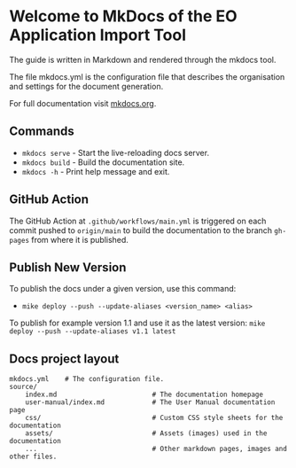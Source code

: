 # Welcome to MkDocs of the EO Application Import Tool

The guide is written in Markdown and rendered through the mkdocs tool.

The file mkdocs.yml is the configuration file that describes the organisation and settings for the document generation.

For full documentation visit [mkdocs.org](https://www.mkdocs.org).

## Commands

* `mkdocs serve` - Start the live-reloading docs server.
* `mkdocs build` - Build the documentation site.
* `mkdocs -h` - Print help message and exit.

## GitHub Action

The GitHub Action at `.github/workflows/main.yml` is triggered on each commit pushed to `origin/main` to build the documentation to the branch `gh-pages` from where it is published.

## Publish New Version

To publish the docs under a given version, use this command:
* `mike deploy --push --update-aliases <version_name> <alias>`

To publish for example version 1.1 and use it as the latest version: `mike deploy --push --update-aliases v1.1 latest`

## Docs project layout

    mkdocs.yml    # The configuration file.
    source/
        index.md                        # The documentation homepage
        user-manual/index.md            # The User Manual documentation page
        css/                            # Custom CSS style sheets for the documentation
        assets/                         # Assets (images) used in the documentation
        ...                             # Other markdown pages, images and other files.